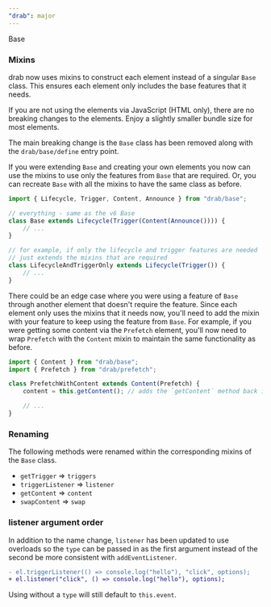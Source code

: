 ```yaml
---
"drab": major
---
```


Base

### Mixins

drab now uses mixins to construct each element instead of a singular `Base` class. This ensures each element only includes the base features that it needs.

If you are not using the elements via JavaScript (HTML only), there are no breaking changes to the elements. Enjoy a slightly smaller bundle size for most elements.

The main breaking change is the `Base` class has been removed along with the `drab/base/define` entry point.

If you were extending `Base` and creating your own elements you now can use the mixins to use only the features from `Base` that are required. Or, you can recreate `Base` with all the mixins to have the same class as before.

```ts
import { Lifecycle, Trigger, Content, Announce } from "drab/base";

// everything - same as the v6 Base
class Base extends Lifecycle(Trigger(Content(Announce()))) {
	// ...
}

// for example, if only the lifecycle and trigger features are needed
// just extends the mixins that are required
class LifecycleAndTriggerOnly extends Lifecycle(Trigger()) {
	// ...
}
```

There could be an edge case where you were using a feature of `Base` through another element that doesn't require the feature. Since each element only uses the mixins that it needs now, you'll need to add the mixin with your feature to keep using the feature from `Base`. For example, if you were getting some content via the `Prefetch` element, you'll now need to wrap `Prefetch` with the `Content` mixin to maintain the same functionality as before.

```ts
import { Content } from "drab/base";
import { Prefetch } from "drab/prefetch";

class PrefetchWithContent extends Content(Prefetch) {
	content = this.getContent(); // adds the `getContent` method back in

	// ...
}
```

### Renaming

The following methods were renamed within the corresponding mixins of the `Base` class.

- `getTrigger` => `triggers`
- `triggerListener` => `listener`
- `getContent` => `content`
- `swapContent` => `swap`

### listener argument order

In addition to the name change, `listener` has been updated to use overloads so the `type` can be passed in as the first argument instead of the second be more consistent with `addEventListener`.

```diff
- el.triggerListener(() => console.log("hello"), "click", options);
+ el.listener("click", () => console.log("hello"), options);
```

Using without a `type` will still default to `this.event`.
